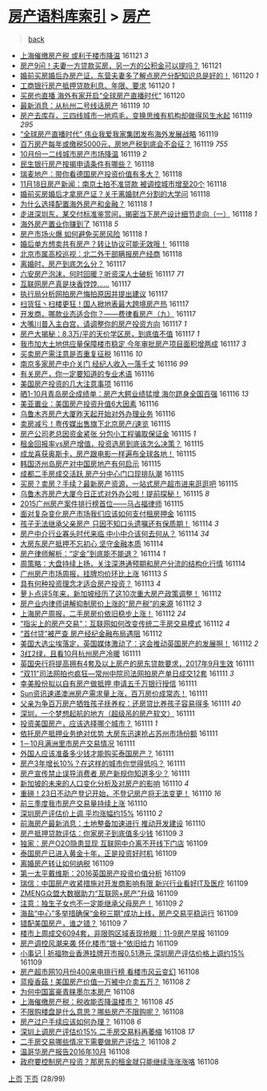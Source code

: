 [房产语料库索引](../../README.md)  > [房产](房产.md)
====
> [back](../README.md)

- [上海催缴房产税 或利于楼市降温](http://jkwz.applinzi.com/ittc/6902893416563622916.html#%E4%B8%8A%E6%B5%B7%E5%82%AC%E7%BC%B4%E6%88%BF%E4%BA%A7%E7%A8%8E+%E6%88%96%E5%88%A9%E4%BA%8E%E6%A5%BC%E5%B8%82%E9%99%8D%E6%B8%A9) 161121 *3* 
- [房产9问！夫妻一方贷款买房，另一方的公积金可以提吗？](http://jkwz.applinzi.com/ittc/6902879706193331205.html#%E6%88%BF%E4%BA%A79%E9%97%AE%EF%BC%81%E5%A4%AB%E5%A6%BB%E4%B8%80%E6%96%B9%E8%B4%B7%E6%AC%BE%E4%B9%B0%E6%88%BF%EF%BC%8C%E5%8F%A6%E4%B8%80%E6%96%B9%E7%9A%84%E5%85%AC%E7%A7%AF%E9%87%91%E5%8F%AF%E4%BB%A5%E6%8F%90%E5%90%97%EF%BC%9F) 161121  
- [婚前买房婚后办房产证，东营夫妻多了解点房产分配知识总是好的！](http://jkwz.applinzi.com/ittc/6902651119968191493.html#%E5%A9%9A%E5%89%8D%E4%B9%B0%E6%88%BF%E5%A9%9A%E5%90%8E%E5%8A%9E%E6%88%BF%E4%BA%A7%E8%AF%81%EF%BC%8C%E4%B8%9C%E8%90%A5%E5%A4%AB%E5%A6%BB%E5%A4%9A%E4%BA%86%E8%A7%A3%E7%82%B9%E6%88%BF%E4%BA%A7%E5%88%86%E9%85%8D%E7%9F%A5%E8%AF%86%E6%80%BB%E6%98%AF%E5%A5%BD%E7%9A%84%EF%BC%81) 161120 *1* 
- [工商银行房产抵押贷款利息、年限、要求](http://jkwz.applinzi.com/ittc/6902623468754830340.html#%E5%B7%A5%E5%95%86%E9%93%B6%E8%A1%8C%E6%88%BF%E4%BA%A7%E6%8A%B5%E6%8A%BC%E8%B4%B7%E6%AC%BE%E5%88%A9%E6%81%AF%E3%80%81%E5%B9%B4%E9%99%90%E3%80%81%E8%A6%81%E6%B1%82) 161120 *1* 
- [买房也直播 海外有家开启“全球房产直播时代”](http://jkwz.applinzi.com/ittc/6902469636959765509.html#%E4%B9%B0%E6%88%BF%E4%B9%9F%E7%9B%B4%E6%92%AD+%E6%B5%B7%E5%A4%96%E6%9C%89%E5%AE%B6%E5%BC%80%E5%90%AF%E2%80%9C%E5%85%A8%E7%90%83%E6%88%BF%E4%BA%A7%E7%9B%B4%E6%92%AD%E6%97%B6%E4%BB%A3%E2%80%9D) 161120  
- [最新消息：从杭州二号线话房产](http://jkwz.applinzi.com/ittc/6902355159689987076.html#%E6%9C%80%E6%96%B0%E6%B6%88%E6%81%AF%EF%BC%9A%E4%BB%8E%E6%9D%AD%E5%B7%9E%E4%BA%8C%E5%8F%B7%E7%BA%BF%E8%AF%9D%E6%88%BF%E4%BA%A7) 161119 *10* 
- [房产去库存，三四线城市一地鸡毛，变换思维有机构却做得风生水起](http://jkwz.applinzi.com/ittc/6902331639211754501.html#%E6%88%BF%E4%BA%A7%E5%8E%BB%E5%BA%93%E5%AD%98%EF%BC%8C%E4%B8%89%E5%9B%9B%E7%BA%BF%E5%9F%8E%E5%B8%82%E4%B8%80%E5%9C%B0%E9%B8%A1%E6%AF%9B%EF%BC%8C%E5%8F%98%E6%8D%A2%E6%80%9D%E7%BB%B4%E6%9C%89%E6%9C%BA%E6%9E%84%E5%8D%B4%E5%81%9A%E5%BE%97%E9%A3%8E%E7%94%9F%E6%B0%B4%E8%B5%B7) 161119 *295* 
- [“全球房产直播时代” 伟业我爱我家集团发布海外发展战略](http://jkwz.applinzi.com/ittc/6902223402332324869.html#%E2%80%9C%E5%85%A8%E7%90%83%E6%88%BF%E4%BA%A7%E7%9B%B4%E6%92%AD%E6%97%B6%E4%BB%A3%E2%80%9D+%E4%BC%9F%E4%B8%9A%E6%88%91%E7%88%B1%E6%88%91%E5%AE%B6%E9%9B%86%E5%9B%A2%E5%8F%91%E5%B8%83%E6%B5%B7%E5%A4%96%E5%8F%91%E5%B1%95%E6%88%98%E7%95%A5) 161119  
- [百万房产每年或缴税5000元，房地产税到底会不会征？](http://jkwz.applinzi.com/ittc/6901822790050513925.html#%E7%99%BE%E4%B8%87%E6%88%BF%E4%BA%A7%E6%AF%8F%E5%B9%B4%E6%88%96%E7%BC%B4%E7%A8%8E5000%E5%85%83%EF%BC%8C%E6%88%BF%E5%9C%B0%E4%BA%A7%E7%A8%8E%E5%88%B0%E5%BA%95%E4%BC%9A%E4%B8%8D%E4%BC%9A%E5%BE%81%EF%BC%9F) 161119 *755* 
- [10月份一二线城市房产市场降温](http://jkwz.applinzi.com/ittc/6902029271064642565.html#10%E6%9C%88%E4%BB%BD%E4%B8%80%E4%BA%8C%E7%BA%BF%E5%9F%8E%E5%B8%82%E6%88%BF%E4%BA%A7%E5%B8%82%E5%9C%BA%E9%99%8D%E6%B8%A9) 161119 *2* 
- [民生银行房产按揭申请条件有哪些？](http://jkwz.applinzi.com/ittc/6901878572368528388.html#%E6%B0%91%E7%94%9F%E9%93%B6%E8%A1%8C%E6%88%BF%E4%BA%A7%E6%8C%89%E6%8F%AD%E7%94%B3%E8%AF%B7%E6%9D%A1%E4%BB%B6%E6%9C%89%E5%93%AA%E4%BA%9B%EF%BC%9F) 161118  
- [瑞麦地产：带你看德国房产投资价值有多大？](http://jkwz.applinzi.com/ittc/6901865320171439108.html#%E7%91%9E%E9%BA%A6%E5%9C%B0%E4%BA%A7%EF%BC%9A%E5%B8%A6%E4%BD%A0%E7%9C%8B%E5%BE%B7%E5%9B%BD%E6%88%BF%E4%BA%A7%E6%8A%95%E8%B5%84%E4%BB%B7%E5%80%BC%E6%9C%89%E5%A4%9A%E5%A4%A7%EF%BC%9F) 161118  
- [11月18日房产新闻：南京土拍不准贷款 被调控城市增至20个](http://jkwz.applinzi.com/ittc/6901863042471429125.html#11%E6%9C%8818%E6%97%A5%E6%88%BF%E4%BA%A7%E6%96%B0%E9%97%BB%EF%BC%9A%E5%8D%97%E4%BA%AC%E5%9C%9F%E6%8B%8D%E4%B8%8D%E5%87%86%E8%B4%B7%E6%AC%BE+%E8%A2%AB%E8%B0%83%E6%8E%A7%E5%9F%8E%E5%B8%82%E5%A2%9E%E8%87%B320%E4%B8%AA) 161118  
- [婚前买房婚后才拿房产证？关于离婚财产分割的大学问](http://jkwz.applinzi.com/ittc/6901858320645620740.html#%E5%A9%9A%E5%89%8D%E4%B9%B0%E6%88%BF%E5%A9%9A%E5%90%8E%E6%89%8D%E6%8B%BF%E6%88%BF%E4%BA%A7%E8%AF%81%EF%BC%9F%E5%85%B3%E4%BA%8E%E7%A6%BB%E5%A9%9A%E8%B4%A2%E4%BA%A7%E5%88%86%E5%89%B2%E7%9A%84%E5%A4%A7%E5%AD%A6%E9%97%AE) 161118  
- [为什么选择配置海外房产和金融？](http://jkwz.applinzi.com/ittc/6901851018634986501.html#%E4%B8%BA%E4%BB%80%E4%B9%88%E9%80%89%E6%8B%A9%E9%85%8D%E7%BD%AE%E6%B5%B7%E5%A4%96%E6%88%BF%E4%BA%A7%E5%92%8C%E9%87%91%E8%9E%8D%EF%BC%9F) 161118 *1* 
- [走进深圳东，某交付标准鉴赏间，揭密当下房产设计细节走向（一）](http://jkwz.applinzi.com/ittc/6901845787067024389.html#%E8%B5%B0%E8%BF%9B%E6%B7%B1%E5%9C%B3%E4%B8%9C%EF%BC%8C%E6%9F%90%E4%BA%A4%E4%BB%98%E6%A0%87%E5%87%86%E9%89%B4%E8%B5%8F%E9%97%B4%EF%BC%8C%E6%8F%AD%E5%AF%86%E5%BD%93%E4%B8%8B%E6%88%BF%E4%BA%A7%E8%AE%BE%E8%AE%A1%E7%BB%86%E8%8A%82%E8%B5%B0%E5%90%91%EF%BC%88%E4%B8%80%EF%BC%89) 161118 *1* 
- [海外房产置业你赚到了](http://jkwz.applinzi.com/ittc/6901772874368418821.html#%E6%B5%B7%E5%A4%96%E6%88%BF%E4%BA%A7%E7%BD%AE%E4%B8%9A%E4%BD%A0%E8%B5%9A%E5%88%B0%E4%BA%86) 161118 *5* 
- [房产市场火爆 如何避免买房风险](http://jkwz.applinzi.com/ittc/6901764347923006469.html#%E6%88%BF%E4%BA%A7%E5%B8%82%E5%9C%BA%E7%81%AB%E7%88%86+%E5%A6%82%E4%BD%95%E9%81%BF%E5%85%8D%E4%B9%B0%E6%88%BF%E9%A3%8E%E9%99%A9) 161118 *1* 
- [婚后单方想卖共有房产？转让协议可能无效哦！](http://jkwz.applinzi.com/ittc/6901747767612802052.html#%E5%A9%9A%E5%90%8E%E5%8D%95%E6%96%B9%E6%83%B3%E5%8D%96%E5%85%B1%E6%9C%89%E6%88%BF%E4%BA%A7%EF%BC%9F%E8%BD%AC%E8%AE%A9%E5%8D%8F%E8%AE%AE%E5%8F%AF%E8%83%BD%E6%97%A0%E6%95%88%E5%93%A6%EF%BC%81) 161118  
- [北京市属高校巡视：北二外干部瞒报房产经商](http://jkwz.applinzi.com/ittc/6901700705416381444.html#%E5%8C%97%E4%BA%AC%E5%B8%82%E5%B1%9E%E9%AB%98%E6%A0%A1%E5%B7%A1%E8%A7%86%EF%BC%9A%E5%8C%97%E4%BA%8C%E5%A4%96%E5%B9%B2%E9%83%A8%E7%9E%92%E6%8A%A5%E6%88%BF%E4%BA%A7%E7%BB%8F%E5%95%86) 161118  
- [离婚时，房产到底怎么分？](http://jkwz.applinzi.com/ittc/6901595354067108869.html#%E7%A6%BB%E5%A9%9A%E6%97%B6%EF%BC%8C%E6%88%BF%E4%BA%A7%E5%88%B0%E5%BA%95%E6%80%8E%E4%B9%88%E5%88%86%EF%BC%9F) 161117  
- [六安房产泡沫，何时回暖？听资深人士破析](http://jkwz.applinzi.com/ittc/6901510209389724677.html#%E5%85%AD%E5%AE%89%E6%88%BF%E4%BA%A7%E6%B3%A1%E6%B2%AB%EF%BC%8C%E4%BD%95%E6%97%B6%E5%9B%9E%E6%9A%96%EF%BC%9F%E5%90%AC%E8%B5%84%E6%B7%B1%E4%BA%BA%E5%A3%AB%E7%A0%B4%E6%9E%90) 161117 *71* 
- [互联网房产真是块香饽饽……](http://jkwz.applinzi.com/ittc/6901523985136616452.html#%E4%BA%92%E8%81%94%E7%BD%91%E6%88%BF%E4%BA%A7%E7%9C%9F%E6%98%AF%E5%9D%97%E9%A6%99%E9%A5%BD%E9%A5%BD%E2%80%A6%E2%80%A6) 161117  
- [执行局分析网拍房产悔拍原因并提出建议](http://jkwz.applinzi.com/ittc/6901516834741683205.html#%E6%89%A7%E8%A1%8C%E5%B1%80%E5%88%86%E6%9E%90%E7%BD%91%E6%8B%8D%E6%88%BF%E4%BA%A7%E6%82%94%E6%8B%8D%E5%8E%9F%E5%9B%A0%E5%B9%B6%E6%8F%90%E5%87%BA%E5%BB%BA%E8%AE%AE) 161117  
- [扫货狂丶扫楼更狂！国人掀地表最大跨境房产热](http://jkwz.applinzi.com/ittc/6901454445547619332.html#%E6%89%AB%E8%B4%A7%E7%8B%82%E4%B8%B6%E6%89%AB%E6%A5%BC%E6%9B%B4%E7%8B%82%EF%BC%81%E5%9B%BD%E4%BA%BA%E6%8E%80%E5%9C%B0%E8%A1%A8%E6%9C%80%E5%A4%A7%E8%B7%A8%E5%A2%83%E6%88%BF%E4%BA%A7%E7%83%AD) 161117  
- [开发商，哪款业态适合你？——费律看房产（九）](http://jkwz.applinzi.com/ittc/6901446238234215429.html#%E5%BC%80%E5%8F%91%E5%95%86%EF%BC%8C%E5%93%AA%E6%AC%BE%E4%B8%9A%E6%80%81%E9%80%82%E5%90%88%E4%BD%A0%EF%BC%9F%E2%80%94%E2%80%94%E8%B4%B9%E5%BE%8B%E7%9C%8B%E6%88%BF%E4%BA%A7%EF%BC%88%E4%B9%9D%EF%BC%89) 161117  
- [大嘴川普入主白宫，请调整你的房产投资方向](http://jkwz.applinzi.com/ittc/6901399367834928133.html#%E5%A4%A7%E5%98%B4%E5%B7%9D%E6%99%AE%E5%85%A5%E4%B8%BB%E7%99%BD%E5%AE%AB%EF%BC%8C%E8%AF%B7%E8%B0%83%E6%95%B4%E4%BD%A0%E7%9A%84%E6%88%BF%E4%BA%A7%E6%8A%95%E8%B5%84%E6%96%B9%E5%90%91) 161117 *1* 
- [房产大揭秘：8.3万/平的天价学区房，到底值不值](http://jkwz.applinzi.com/ittc/6901377149444817924.html#%E6%88%BF%E4%BA%A7%E5%A4%A7%E6%8F%AD%E7%A7%98%EF%BC%9A8.3%E4%B8%87%2F%E5%B9%B3%E7%9A%84%E5%A4%A9%E4%BB%B7%E5%AD%A6%E5%8C%BA%E6%88%BF%EF%BC%8C%E5%88%B0%E5%BA%95%E5%80%BC%E4%B8%8D%E5%80%BC) 161117 *1* 
- [我市加大土地供应量保障楼市稳定 今年审批房产项目面积增两成](http://jkwz.applinzi.com/ittc/6901348214732489733.html#%E6%88%91%E5%B8%82%E5%8A%A0%E5%A4%A7%E5%9C%9F%E5%9C%B0%E4%BE%9B%E5%BA%94%E9%87%8F%E4%BF%9D%E9%9A%9C%E6%A5%BC%E5%B8%82%E7%A8%B3%E5%AE%9A+%E4%BB%8A%E5%B9%B4%E5%AE%A1%E6%89%B9%E6%88%BF%E4%BA%A7%E9%A1%B9%E7%9B%AE%E9%9D%A2%E7%A7%AF%E5%A2%9E%E4%B8%A4%E6%88%90) 161117 *3* 
- [买卖房产需注意是否重复征税](http://jkwz.applinzi.com/ittc/6901215037426762756.html#%E4%B9%B0%E5%8D%96%E6%88%BF%E4%BA%A7%E9%9C%80%E6%B3%A8%E6%84%8F%E6%98%AF%E5%90%A6%E9%87%8D%E5%A4%8D%E5%BE%81%E7%A8%8E) 161116 *10* 
- [南京多家房产中介关门 经纪人收入一落千丈](http://jkwz.applinzi.com/ittc/6901131909244912645.html#%E5%8D%97%E4%BA%AC%E5%A4%9A%E5%AE%B6%E6%88%BF%E4%BA%A7%E4%B8%AD%E4%BB%8B%E5%85%B3%E9%97%A8+%E7%BB%8F%E7%BA%AA%E4%BA%BA%E6%94%B6%E5%85%A5%E4%B8%80%E8%90%BD%E5%8D%83%E4%B8%88) 161116 *99* 
- [有关房产，你一定要知道的专业术语](http://jkwz.applinzi.com/ittc/6901040447949898757.html#%E6%9C%89%E5%85%B3%E6%88%BF%E4%BA%A7%EF%BC%8C%E4%BD%A0%E4%B8%80%E5%AE%9A%E8%A6%81%E7%9F%A5%E9%81%93%E7%9A%84%E4%B8%93%E4%B8%9A%E6%9C%AF%E8%AF%AD) 161116  
- [美国房产投资的几大注意事项](http://jkwz.applinzi.com/ittc/6901034959996716036.html#%E7%BE%8E%E5%9B%BD%E6%88%BF%E4%BA%A7%E6%8A%95%E8%B5%84%E7%9A%84%E5%87%A0%E5%A4%A7%E6%B3%A8%E6%84%8F%E4%BA%8B%E9%A1%B9) 161116  
- [晒1-10月青岛房企成绩单：房产大鳄业绩猛增 海尔跻身全国百强](http://jkwz.applinzi.com/ittc/6900989131273798661.html#%E6%99%921-10%E6%9C%88%E9%9D%92%E5%B2%9B%E6%88%BF%E4%BC%81%E6%88%90%E7%BB%A9%E5%8D%95%EF%BC%9A%E6%88%BF%E4%BA%A7%E5%A4%A7%E9%B3%84%E4%B8%9A%E7%BB%A9%E7%8C%9B%E5%A2%9E+%E6%B5%B7%E5%B0%94%E8%B7%BB%E8%BA%AB%E5%85%A8%E5%9B%BD%E7%99%BE%E5%BC%BA) 161116 *13* 
- [美亚置业：美国房产投资升值6大因素](http://jkwz.applinzi.com/ittc/6900941369828180997.html#%E7%BE%8E%E4%BA%9A%E7%BD%AE%E4%B8%9A%EF%BC%9A%E7%BE%8E%E5%9B%BD%E6%88%BF%E4%BA%A7%E6%8A%95%E8%B5%84%E5%8D%87%E5%80%BC6%E5%A4%A7%E5%9B%A0%E7%B4%A0) 161116  
- [乌鲁木齐房产大厦昨天起开始对外办理业务](http://jkwz.applinzi.com/ittc/6900906791352665092.html#%E4%B9%8C%E9%B2%81%E6%9C%A8%E9%BD%90%E6%88%BF%E4%BA%A7%E5%A4%A7%E5%8E%A6%E6%98%A8%E5%A4%A9%E8%B5%B7%E5%BC%80%E5%A7%8B%E5%AF%B9%E5%A4%96%E5%8A%9E%E7%90%86%E4%B8%9A%E5%8A%A1) 161116  
- [卖房减亏！粤传媒出售旗下北京房产/速览](http://jkwz.applinzi.com/ittc/6900859155539035141.html#%E5%8D%96%E6%88%BF%E5%87%8F%E4%BA%8F%EF%BC%81%E7%B2%A4%E4%BC%A0%E5%AA%92%E5%87%BA%E5%94%AE%E6%97%97%E4%B8%8B%E5%8C%97%E4%BA%AC%E6%88%BF%E4%BA%A7%2F%E9%80%9F%E8%A7%88) 161115  
- [房产公司老总因资金紧张 分包小工程骗取保证金](http://jkwz.applinzi.com/ittc/6900823285930918916.html#%E6%88%BF%E4%BA%A7%E5%85%AC%E5%8F%B8%E8%80%81%E6%80%BB%E5%9B%A0%E8%B5%84%E9%87%91%E7%B4%A7%E5%BC%A0+%E5%88%86%E5%8C%85%E5%B0%8F%E5%B7%A5%E7%A8%8B%E9%AA%97%E5%8F%96%E4%BF%9D%E8%AF%81%E9%87%91) 161115 *1* 
- [租金回报率vs房产增值，投资选房到底该怎么决策？](http://jkwz.applinzi.com/ittc/6900815834095551493.html#%E7%A7%9F%E9%87%91%E5%9B%9E%E6%8A%A5%E7%8E%87vs%E6%88%BF%E4%BA%A7%E5%A2%9E%E5%80%BC%EF%BC%8C%E6%8A%95%E8%B5%84%E9%80%89%E6%88%BF%E5%88%B0%E5%BA%95%E8%AF%A5%E6%80%8E%E4%B9%88%E5%86%B3%E7%AD%96%EF%BC%9F) 161115  
- [成龙喜获奥斯卡，房产跟电影一样遍布全球各地！](http://jkwz.applinzi.com/ittc/6900755340072584197.html#%E6%88%90%E9%BE%99%E5%96%9C%E8%8E%B7%E5%A5%A5%E6%96%AF%E5%8D%A1%EF%BC%8C%E6%88%BF%E4%BA%A7%E8%B7%9F%E7%94%B5%E5%BD%B1%E4%B8%80%E6%A0%B7%E9%81%8D%E5%B8%83%E5%85%A8%E7%90%83%E5%90%84%E5%9C%B0%EF%BC%81) 161115  
- [韩国济州岛房产对中国房地产有何启示](http://jkwz.applinzi.com/ittc/6900745909146485765.html#%E9%9F%A9%E5%9B%BD%E6%B5%8E%E5%B7%9E%E5%B2%9B%E6%88%BF%E4%BA%A7%E5%AF%B9%E4%B8%AD%E5%9B%BD%E6%88%BF%E5%9C%B0%E4%BA%A7%E6%9C%89%E4%BD%95%E5%90%AF%E7%A4%BA) 161115  
- [成都二手房成交活跃 房产分中心门口现排队潮](http://jkwz.applinzi.com/ittc/6900715651529704453.html#%E6%88%90%E9%83%BD%E4%BA%8C%E6%89%8B%E6%88%BF%E6%88%90%E4%BA%A4%E6%B4%BB%E8%B7%83+%E6%88%BF%E4%BA%A7%E5%88%86%E4%B8%AD%E5%BF%83%E9%97%A8%E5%8F%A3%E7%8E%B0%E6%8E%92%E9%98%9F%E6%BD%AE) 161115  
- [买房？卖房？手续？最新房产资源，一站式房产超市进来逛逛吧](http://jkwz.applinzi.com/ittc/6900703996779430917.html#%E4%B9%B0%E6%88%BF%EF%BC%9F%E5%8D%96%E6%88%BF%EF%BC%9F%E6%89%8B%E7%BB%AD%EF%BC%9F%E6%9C%80%E6%96%B0%E6%88%BF%E4%BA%A7%E8%B5%84%E6%BA%90%EF%BC%8C%E4%B8%80%E7%AB%99%E5%BC%8F%E6%88%BF%E4%BA%A7%E8%B6%85%E5%B8%82%E8%BF%9B%E6%9D%A5%E9%80%9B%E9%80%9B%E5%90%A7) 161115  
- [乌鲁木齐房产大厦今日正式对外办公啦！提前探秘！](http://jkwz.applinzi.com/ittc/6900666936580375556.html#%E4%B9%8C%E9%B2%81%E6%9C%A8%E9%BD%90%E6%88%BF%E4%BA%A7%E5%A4%A7%E5%8E%A6%E4%BB%8A%E6%97%A5%E6%AD%A3%E5%BC%8F%E5%AF%B9%E5%A4%96%E5%8A%9E%E5%85%AC%E5%95%A6%EF%BC%81%E6%8F%90%E5%89%8D%E6%8E%A2%E7%A7%98%EF%BC%81) 161115 *8* 
- [2015广州房产案件排行榜首位——马占福律师](http://jkwz.applinzi.com/ittc/6900664374452028420.html#2015%E5%B9%BF%E5%B7%9E%E6%88%BF%E4%BA%A7%E6%A1%88%E4%BB%B6%E6%8E%92%E8%A1%8C%E6%A6%9C%E9%A6%96%E4%BD%8D%E2%80%94%E2%80%94%E9%A9%AC%E5%8D%A0%E7%A6%8F%E5%BE%8B%E5%B8%88) 161115  
- [面对复杂变化房产市场我们应该如何支付租房押金](http://jkwz.applinzi.com/ittc/6900653954110587908.html#%E9%9D%A2%E5%AF%B9%E5%A4%8D%E6%9D%82%E5%8F%98%E5%8C%96%E6%88%BF%E4%BA%A7%E5%B8%82%E5%9C%BA%E6%88%91%E4%BB%AC%E5%BA%94%E8%AF%A5%E5%A6%82%E4%BD%95%E6%94%AF%E4%BB%98%E7%A7%9F%E6%88%BF%E6%8A%BC%E9%87%91) 161115  
- [孩子无法继承父亲房产 只因不知口头遗嘱还有保质期！](http://jkwz.applinzi.com/ittc/6900414214262227973.html#%E5%AD%A9%E5%AD%90%E6%97%A0%E6%B3%95%E7%BB%A7%E6%89%BF%E7%88%B6%E4%BA%B2%E6%88%BF%E4%BA%A7+%E5%8F%AA%E5%9B%A0%E4%B8%8D%E7%9F%A5%E5%8F%A3%E5%A4%B4%E9%81%97%E5%98%B1%E8%BF%98%E6%9C%89%E4%BF%9D%E8%B4%A8%E6%9C%9F%EF%BC%81) 161114 *3* 
- [房产中介行业寡头时代来临 中小中介该何去何从？](http://jkwz.applinzi.com/ittc/6900346759779189765.html#%E6%88%BF%E4%BA%A7%E4%B8%AD%E4%BB%8B%E8%A1%8C%E4%B8%9A%E5%AF%A1%E5%A4%B4%E6%97%B6%E4%BB%A3%E6%9D%A5%E4%B8%B4+%E4%B8%AD%E5%B0%8F%E4%B8%AD%E4%BB%8B%E8%AF%A5%E4%BD%95%E5%8E%BB%E4%BD%95%E4%BB%8E%EF%BC%9F) 161114 *34* 
- [大房东房产抵押不忘初心 坚守金融本质](http://jkwz.applinzi.com/ittc/6900328261061444612.html#%E5%A4%A7%E6%88%BF%E4%B8%9C%E6%88%BF%E4%BA%A7%E6%8A%B5%E6%8A%BC%E4%B8%8D%E5%BF%98%E5%88%9D%E5%BF%83+%E5%9D%9A%E5%AE%88%E9%87%91%E8%9E%8D%E6%9C%AC%E8%B4%A8) 161114  
- [房产律师解析：“定金”到底能不能退？](http://jkwz.applinzi.com/ittc/6900282702556562437.html#%E6%88%BF%E4%BA%A7%E5%BE%8B%E5%B8%88%E8%A7%A3%E6%9E%90%EF%BC%9A%E2%80%9C%E5%AE%9A%E9%87%91%E2%80%9D%E5%88%B0%E5%BA%95%E8%83%BD%E4%B8%8D%E8%83%BD%E9%80%80%EF%BC%9F) 161114 *1* 
- [周策略：大盘持续上扬，关注深港通预期和房产分流的结构化行情](http://jkwz.applinzi.com/ittc/6900269625836569605.html#%E5%91%A8%E7%AD%96%E7%95%A5%EF%BC%9A%E5%A4%A7%E7%9B%98%E6%8C%81%E7%BB%AD%E4%B8%8A%E6%89%AC%EF%BC%8C%E5%85%B3%E6%B3%A8%E6%B7%B1%E6%B8%AF%E9%80%9A%E9%A2%84%E6%9C%9F%E5%92%8C%E6%88%BF%E4%BA%A7%E5%88%86%E6%B5%81%E7%9A%84%E7%BB%93%E6%9E%84%E5%8C%96%E8%A1%8C%E6%83%85) 161114  
- [广州房产市场周报，挂牌均价环比上涨](http://jkwz.applinzi.com/ittc/6900060009177547781.html#%E5%B9%BF%E5%B7%9E%E6%88%BF%E4%BA%A7%E5%B8%82%E5%9C%BA%E5%91%A8%E6%8A%A5%EF%BC%8C%E6%8C%82%E7%89%8C%E5%9D%87%E4%BB%B7%E7%8E%AF%E6%AF%94%E4%B8%8A%E6%B6%A8) 161113 *5* 
- [具有何种投资理念才适合房产投资？](http://jkwz.applinzi.com/ittc/6899958417392665604.html#%E5%85%B7%E6%9C%89%E4%BD%95%E7%A7%8D%E6%8A%95%E8%B5%84%E7%90%86%E5%BF%B5%E6%89%8D%E9%80%82%E5%90%88%E6%88%BF%E4%BA%A7%E6%8A%95%E8%B5%84%EF%BC%9F) 161113 *4* 
- [萝卜点评5年来，新加坡经历了这10次重大房产政策调整！](http://jkwz.applinzi.com/ittc/6899730518316155909.html#%E8%90%9D%E5%8D%9C%E7%82%B9%E8%AF%845%E5%B9%B4%E6%9D%A5%EF%BC%8C%E6%96%B0%E5%8A%A0%E5%9D%A1%E7%BB%8F%E5%8E%86%E4%BA%86%E8%BF%9910%E6%AC%A1%E9%87%8D%E5%A4%A7%E6%88%BF%E4%BA%A7%E6%94%BF%E7%AD%96%E8%B0%83%E6%95%B4%EF%BC%81) 161112  
- [房产业内律师讲解抑制房价上涨的“房产税”的来源](http://jkwz.applinzi.com/ittc/6899697751486366724.html#%E6%88%BF%E4%BA%A7%E4%B8%9A%E5%86%85%E5%BE%8B%E5%B8%88%E8%AE%B2%E8%A7%A3%E6%8A%91%E5%88%B6%E6%88%BF%E4%BB%B7%E4%B8%8A%E6%B6%A8%E7%9A%84%E2%80%9C%E6%88%BF%E4%BA%A7%E7%A8%8E%E2%80%9D%E7%9A%84%E6%9D%A5%E6%BA%90) 161112 *3* 
- [上海房产周报，二手房房价依旧稳步上涨！](http://jkwz.applinzi.com/ittc/6899671252364428293.html#%E4%B8%8A%E6%B5%B7%E6%88%BF%E4%BA%A7%E5%91%A8%E6%8A%A5%EF%BC%8C%E4%BA%8C%E6%89%8B%E6%88%BF%E6%88%BF%E4%BB%B7%E4%BE%9D%E6%97%A7%E7%A8%B3%E6%AD%A5%E4%B8%8A%E6%B6%A8%EF%BC%81) 161112 *24* 
- [“指尖上的房产交易”：互联网如何改变传统二手房交易模式](http://jkwz.applinzi.com/ittc/6899549780736214020.html#%E2%80%9C%E6%8C%87%E5%B0%96%E4%B8%8A%E7%9A%84%E6%88%BF%E4%BA%A7%E4%BA%A4%E6%98%93%E2%80%9D%EF%BC%9A%E4%BA%92%E8%81%94%E7%BD%91%E5%A6%82%E4%BD%95%E6%94%B9%E5%8F%98%E4%BC%A0%E7%BB%9F%E4%BA%8C%E6%89%8B%E6%88%BF%E4%BA%A4%E6%98%93%E6%A8%A1%E5%BC%8F) 161112 *4* 
- [“首付贷”被严查 房产经纪金融布局遇阻](http://jkwz.applinzi.com/ittc/6899505322078503940.html#%E2%80%9C%E9%A6%96%E4%BB%98%E8%B4%B7%E2%80%9D%E8%A2%AB%E4%B8%A5%E6%9F%A5+%E6%88%BF%E4%BA%A7%E7%BB%8F%E7%BA%AA%E9%87%91%E8%9E%8D%E5%B8%83%E5%B1%80%E9%81%87%E9%98%BB) 161112  
- [美国大选尘埃落定，英国媒体激动了：这会推动英国房产的发展啊！](http://jkwz.applinzi.com/ittc/6899392913644979205.html#%E7%BE%8E%E5%9B%BD%E5%A4%A7%E9%80%89%E5%B0%98%E5%9F%83%E8%90%BD%E5%AE%9A%EF%BC%8C%E8%8B%B1%E5%9B%BD%E5%AA%92%E4%BD%93%E6%BF%80%E5%8A%A8%E4%BA%86%EF%BC%9A%E8%BF%99%E4%BC%9A%E6%8E%A8%E5%8A%A8%E8%8B%B1%E5%9B%BD%E6%88%BF%E4%BA%A7%E7%9A%84%E5%8F%91%E5%B1%95%E5%95%8A%EF%BC%81) 161112 *2* 
- [3红2绿，且看10月杭州房产冷暖](http://jkwz.applinzi.com/ittc/6899252978073994245.html#3%E7%BA%A22%E7%BB%BF%EF%BC%8C%E4%B8%94%E7%9C%8B10%E6%9C%88%E6%9D%AD%E5%B7%9E%E6%88%BF%E4%BA%A7%E5%86%B7%E6%9A%96) 161111  
- [英国央行将提高拥有4套及以上房产的房东贷款要求，2017年9月生效](http://jkwz.applinzi.com/ittc/6899330709818180612.html#%E8%8B%B1%E5%9B%BD%E5%A4%AE%E8%A1%8C%E5%B0%86%E6%8F%90%E9%AB%98%E6%8B%A5%E6%9C%894%E5%A5%97%E5%8F%8A%E4%BB%A5%E4%B8%8A%E6%88%BF%E4%BA%A7%E7%9A%84%E6%88%BF%E4%B8%9C%E8%B4%B7%E6%AC%BE%E8%A6%81%E6%B1%82%EF%BC%8C2017%E5%B9%B49%E6%9C%88%E7%94%9F%E6%95%88) 161111  
- [“双11”司法网拍也疯狂—常州中院司法网拍房产单日成交12套](http://jkwz.applinzi.com/ittc/6899310576827630597.html#%E2%80%9C%E5%8F%8C11%E2%80%9D%E5%8F%B8%E6%B3%95%E7%BD%91%E6%8B%8D%E4%B9%9F%E7%96%AF%E7%8B%82%E2%80%94%E5%B8%B8%E5%B7%9E%E4%B8%AD%E9%99%A2%E5%8F%B8%E6%B3%95%E7%BD%91%E6%8B%8D%E6%88%BF%E4%BA%A7%E5%8D%95%E6%97%A5%E6%88%90%E4%BA%A412%E5%A5%97) 161111 *3* 
- [幸美股份拟以自有房产做抵押 申请五千万银行授信](http://jkwz.applinzi.com/ittc/6899309311523554308.html#%E5%B9%B8%E7%BE%8E%E8%82%A1%E4%BB%BD%E6%8B%9F%E4%BB%A5%E8%87%AA%E6%9C%89%E6%88%BF%E4%BA%A7%E5%81%9A%E6%8A%B5%E6%8A%BC+%E7%94%B3%E8%AF%B7%E4%BA%94%E5%8D%83%E4%B8%87%E9%93%B6%E8%A1%8C%E6%8E%88%E4%BF%A1) 161111  
- [Sun资讯速递澳洲房产需求量上涨，百万房价成常态！](http://jkwz.applinzi.com/ittc/6899302095257076741.html#Sun%E8%B5%84%E8%AE%AF%E9%80%9F%E9%80%92%E6%BE%B3%E6%B4%B2%E6%88%BF%E4%BA%A7%E9%9C%80%E6%B1%82%E9%87%8F%E4%B8%8A%E6%B6%A8%EF%BC%8C%E7%99%BE%E4%B8%87%E6%88%BF%E4%BB%B7%E6%88%90%E5%B8%B8%E6%80%81%EF%BC%81) 161111  
- [父亲为争百万房产牺牲孩子抚养权：还房贷比养孩子容易得多](http://jkwz.applinzi.com/ittc/6899301863463060484.html#%E7%88%B6%E4%BA%B2%E4%B8%BA%E4%BA%89%E7%99%BE%E4%B8%87%E6%88%BF%E4%BA%A7%E7%89%BA%E7%89%B2%E5%AD%A9%E5%AD%90%E6%8A%9A%E5%85%BB%E6%9D%83%EF%BC%9A%E8%BF%98%E6%88%BF%E8%B4%B7%E6%AF%94%E5%85%BB%E5%AD%A9%E5%AD%90%E5%AE%B9%E6%98%93%E5%BE%97%E5%A4%9A) 161111 *40* 
- [深圳，一个梦想起航的地方（超级吊的房产软文）](http://jkwz.applinzi.com/ittc/6899289593202869253.html#%E6%B7%B1%E5%9C%B3%EF%BC%8C%E4%B8%80%E4%B8%AA%E6%A2%A6%E6%83%B3%E8%B5%B7%E8%88%AA%E7%9A%84%E5%9C%B0%E6%96%B9%EF%BC%88%E8%B6%85%E7%BA%A7%E5%90%8A%E7%9A%84%E6%88%BF%E4%BA%A7%E8%BD%AF%E6%96%87%EF%BC%89) 161111  
- [投资美国房产，应该选择哪个城市？](http://jkwz.applinzi.com/ittc/6899253821674357765.html#%E6%8A%95%E8%B5%84%E7%BE%8E%E5%9B%BD%E6%88%BF%E4%BA%A7%EF%BC%8C%E5%BA%94%E8%AF%A5%E9%80%89%E6%8B%A9%E5%93%AA%E4%B8%AA%E5%9F%8E%E5%B8%82%EF%BC%9F) 161111 *1* 
- [依托房产抵押业务绝对优势 大房东迅速抢占苏州市场份额](http://jkwz.applinzi.com/ittc/6899235599042479108.html#%E4%BE%9D%E6%89%98%E6%88%BF%E4%BA%A7%E6%8A%B5%E6%8A%BC%E4%B8%9A%E5%8A%A1%E7%BB%9D%E5%AF%B9%E4%BC%98%E5%8A%BF+%E5%A4%A7%E6%88%BF%E4%B8%9C%E8%BF%85%E9%80%9F%E6%8A%A2%E5%8D%A0%E8%8B%8F%E5%B7%9E%E5%B8%82%E5%9C%BA%E4%BB%BD%E9%A2%9D) 161111  
- [1－10月满洲里市房产交易情况](http://jkwz.applinzi.com/ittc/6899182080008651781.html#1%EF%BC%8D10%E6%9C%88%E6%BB%A1%E6%B4%B2%E9%87%8C%E5%B8%82%E6%88%BF%E4%BA%A7%E4%BA%A4%E6%98%93%E6%83%85%E5%86%B5) 161111  
- [外国人应该准备多少钱才能购买泰国房产？](http://jkwz.applinzi.com/ittc/6899212452134126596.html#%E5%A4%96%E5%9B%BD%E4%BA%BA%E5%BA%94%E8%AF%A5%E5%87%86%E5%A4%87%E5%A4%9A%E5%B0%91%E9%92%B1%E6%89%8D%E8%83%BD%E8%B4%AD%E4%B9%B0%E6%B3%B0%E5%9B%BD%E6%88%BF%E4%BA%A7%EF%BC%9F) 161111  
- [房产3年增长10%？在这样的城市你觉得低吗？](http://jkwz.applinzi.com/ittc/6899199553940489221.html#%E6%88%BF%E4%BA%A73%E5%B9%B4%E5%A2%9E%E9%95%BF10%25%EF%BC%9F%E5%9C%A8%E8%BF%99%E6%A0%B7%E7%9A%84%E5%9F%8E%E5%B8%82%E4%BD%A0%E8%A7%89%E5%BE%97%E4%BD%8E%E5%90%97%EF%BC%9F) 161111  
- [房产宣传禁止误导消费者 房产新规你知道多少？](http://jkwz.applinzi.com/ittc/6899189166562083845.html#%E6%88%BF%E4%BA%A7%E5%AE%A3%E4%BC%A0%E7%A6%81%E6%AD%A2%E8%AF%AF%E5%AF%BC%E6%B6%88%E8%B4%B9%E8%80%85+%E6%88%BF%E4%BA%A7%E6%96%B0%E8%A7%84%E4%BD%A0%E7%9F%A5%E9%81%93%E5%A4%9A%E5%B0%91%EF%BC%9F) 161111  
- [新加坡的未来的人口变化分析及对房产的影响](http://jkwz.applinzi.com/ittc/6898923742947705861.html#%E6%96%B0%E5%8A%A0%E5%9D%A1%E7%9A%84%E6%9C%AA%E6%9D%A5%E7%9A%84%E4%BA%BA%E5%8F%A3%E5%8F%98%E5%8C%96%E5%88%86%E6%9E%90%E5%8F%8A%E5%AF%B9%E6%88%BF%E4%BA%A7%E7%9A%84%E5%BD%B1%E5%93%8D) 161110 *4* 
- [重磅！23日不动产登记开始，不登记房产将无法变更！](http://jkwz.applinzi.com/ittc/6898843140487644164.html#%E9%87%8D%E7%A3%85%EF%BC%8123%E6%97%A5%E4%B8%8D%E5%8A%A8%E4%BA%A7%E7%99%BB%E8%AE%B0%E5%BC%80%E5%A7%8B%EF%BC%8C%E4%B8%8D%E7%99%BB%E8%AE%B0%E6%88%BF%E4%BA%A7%E5%B0%86%E6%97%A0%E6%B3%95%E5%8F%98%E6%9B%B4%EF%BC%81) 161110 *16* 
- [前三季度我市房产交易量持续上涨](http://jkwz.applinzi.com/ittc/6898816013029606404.html#%E5%89%8D%E4%B8%89%E5%AD%A3%E5%BA%A6%E6%88%91%E5%B8%82%E6%88%BF%E4%BA%A7%E4%BA%A4%E6%98%93%E9%87%8F%E6%8C%81%E7%BB%AD%E4%B8%8A%E6%B6%A8) 161110  
- [深圳房产评估价上调 平均涨幅约15%](http://jkwz.applinzi.com/ittc/6898796784049996804.html#%E6%B7%B1%E5%9C%B3%E6%88%BF%E4%BA%A7%E8%AF%84%E4%BC%B0%E4%BB%B7%E4%B8%8A%E8%B0%83+%E5%B9%B3%E5%9D%87%E6%B6%A8%E5%B9%85%E7%BA%A615%25) 161110 *2* 
- [前海房产最新消息：土地整备加速进行 推动开发建设](http://jkwz.applinzi.com/ittc/6898771363874997252.html#%E5%89%8D%E6%B5%B7%E6%88%BF%E4%BA%A7%E6%9C%80%E6%96%B0%E6%B6%88%E6%81%AF%EF%BC%9A%E5%9C%9F%E5%9C%B0%E6%95%B4%E5%A4%87%E5%8A%A0%E9%80%9F%E8%BF%9B%E8%A1%8C+%E6%8E%A8%E5%8A%A8%E5%BC%80%E5%8F%91%E5%BB%BA%E8%AE%BE) 161110  
- [房产抵押贷款评估：你家房子到底值多少钱](http://jkwz.applinzi.com/ittc/6898552772617569285.html#%E6%88%BF%E4%BA%A7%E6%8A%B5%E6%8A%BC%E8%B4%B7%E6%AC%BE%E8%AF%84%E4%BC%B0%EF%BC%9A%E4%BD%A0%E5%AE%B6%E6%88%BF%E5%AD%90%E5%88%B0%E5%BA%95%E5%80%BC%E5%A4%9A%E5%B0%91%E9%92%B1) 161109 *3* 
- [独家：房产O2O隐患显现 互联网中介离不开线下门店](http://jkwz.applinzi.com/ittc/6898511322815136773.html#%E7%8B%AC%E5%AE%B6%EF%BC%9A%E6%88%BF%E4%BA%A7O2O%E9%9A%90%E6%82%A3%E6%98%BE%E7%8E%B0+%E4%BA%92%E8%81%94%E7%BD%91%E4%B8%AD%E4%BB%8B%E7%A6%BB%E4%B8%8D%E5%BC%80%E7%BA%BF%E4%B8%8B%E9%97%A8%E5%BA%97) 161109  
- [泰国房产已进入黄金十年，正是投资好时机](http://jkwz.applinzi.com/ittc/6898508497288692741.html#%E6%B3%B0%E5%9B%BD%E6%88%BF%E4%BA%A7%E5%B7%B2%E8%BF%9B%E5%85%A5%E9%BB%84%E9%87%91%E5%8D%81%E5%B9%B4%EF%BC%8C%E6%AD%A3%E6%98%AF%E6%8A%95%E8%B5%84%E5%A5%BD%E6%97%B6%E6%9C%BA) 161109  
- [离婚房产转让如何纳税](http://jkwz.applinzi.com/ittc/6898502943036146692.html#%E7%A6%BB%E5%A9%9A%E6%88%BF%E4%BA%A7%E8%BD%AC%E8%AE%A9%E5%A6%82%E4%BD%95%E7%BA%B3%E7%A8%8E) 161109  
- [第一太平戴维斯：2016英国房产投资价值分析](http://jkwz.applinzi.com/ittc/6898460640506545156.html#%E7%AC%AC%E4%B8%80%E5%A4%AA%E5%B9%B3%E6%88%B4%E7%BB%B4%E6%96%AF%EF%BC%9A2016%E8%8B%B1%E5%9B%BD%E6%88%BF%E4%BA%A7%E6%8A%95%E8%B5%84%E4%BB%B7%E5%80%BC%E5%88%86%E6%9E%90) 161109  
- [瑞信：中国房产收紧措施对开发商影响有限 新兴行业看好IT及医疗](http://jkwz.applinzi.com/ittc/6898450357419508740.html#%E7%91%9E%E4%BF%A1%EF%BC%9A%E4%B8%AD%E5%9B%BD%E6%88%BF%E4%BA%A7%E6%94%B6%E7%B4%A7%E6%8E%AA%E6%96%BD%E5%AF%B9%E5%BC%80%E5%8F%91%E5%95%86%E5%BD%B1%E5%93%8D%E6%9C%89%E9%99%90+%E6%96%B0%E5%85%B4%E8%A1%8C%E4%B8%9A%E7%9C%8B%E5%A5%BDIT%E5%8F%8A%E5%8C%BB%E7%96%97) 161109  
- [ZMENG众盟大数据助力“互联网+房产”升级](http://jkwz.applinzi.com/ittc/6898447807584666629.html#ZMENG%E4%BC%97%E7%9B%9F%E5%A4%A7%E6%95%B0%E6%8D%AE%E5%8A%A9%E5%8A%9B%E2%80%9C%E4%BA%92%E8%81%94%E7%BD%91%2B%E6%88%BF%E4%BA%A7%E2%80%9D%E5%8D%87%E7%BA%A7) 161109  
- [注意：独生子女也不一定能继承父母房产！](http://jkwz.applinzi.com/ittc/6898445333507343365.html#%E6%B3%A8%E6%84%8F%EF%BC%9A%E7%8B%AC%E7%94%9F%E5%AD%90%E5%A5%B3%E4%B9%9F%E4%B8%8D%E4%B8%80%E5%AE%9A%E8%83%BD%E7%BB%A7%E6%89%BF%E7%88%B6%E6%AF%8D%E6%88%BF%E4%BA%A7%EF%BC%81) 161109 *2* 
- [海盐“中心”多举措确保“金税三期”成功上线，房产交易平稳运行](http://jkwz.applinzi.com/ittc/6898426135817225221.html#%E6%B5%B7%E7%9B%90%E2%80%9C%E4%B8%AD%E5%BF%83%E2%80%9D%E5%A4%9A%E4%B8%BE%E6%8E%AA%E7%A1%AE%E4%BF%9D%E2%80%9C%E9%87%91%E7%A8%8E%E4%B8%89%E6%9C%9F%E2%80%9D%E6%88%90%E5%8A%9F%E4%B8%8A%E7%BA%BF%EF%BC%8C%E6%88%BF%E4%BA%A7%E4%BA%A4%E6%98%93%E5%B9%B3%E7%A8%B3%E8%BF%90%E8%A1%8C) 161109  
- [错配美国房产，谁之错？](http://jkwz.applinzi.com/ittc/6898419256433050628.html#%E9%94%99%E9%85%8D%E7%BE%8E%E5%9B%BD%E6%88%BF%E4%BA%A7%EF%BC%8C%E8%B0%81%E4%B9%8B%E9%94%99%EF%BC%9F) 161109 *7* 
- [楼市上周成交6094套，非限购区域表现抢眼｜11-9房产早报](http://jkwz.applinzi.com/ittc/6898412300179866629.html#%E6%A5%BC%E5%B8%82%E4%B8%8A%E5%91%A8%E6%88%90%E4%BA%A46094%E5%A5%97%EF%BC%8C%E9%9D%9E%E9%99%90%E8%B4%AD%E5%8C%BA%E5%9F%9F%E8%A1%A8%E7%8E%B0%E6%8A%A2%E7%9C%BC%EF%BD%9C11-9%E6%88%BF%E4%BA%A7%E6%97%A9%E6%8A%A5) 161109  
- [房产调控风潮来袭 怀化楼市“银十”依旧给力](http://jkwz.applinzi.com/ittc/6898309167365751813.html#%E6%88%BF%E4%BA%A7%E8%B0%83%E6%8E%A7%E9%A3%8E%E6%BD%AE%E6%9D%A5%E8%A2%AD+%E6%80%80%E5%8C%96%E6%A5%BC%E5%B8%82%E2%80%9C%E9%93%B6%E5%8D%81%E2%80%9D%E4%BE%9D%E6%97%A7%E7%BB%99%E5%8A%9B) 161109  
- [小事记 | 祈福物业香港挂牌开市报0.51港元 深圳房产评估价格上调约15%](http://jkwz.applinzi.com/ittc/6898285947526841349.html#%E5%B0%8F%E4%BA%8B%E8%AE%B0+%7C+%E7%A5%88%E7%A6%8F%E7%89%A9%E4%B8%9A%E9%A6%99%E6%B8%AF%E6%8C%82%E7%89%8C%E5%BC%80%E5%B8%82%E6%8A%A50.51%E6%B8%AF%E5%85%83+%E6%B7%B1%E5%9C%B3%E6%88%BF%E4%BA%A7%E8%AF%84%E4%BC%B0%E4%BB%B7%E6%A0%BC%E4%B8%8A%E8%B0%83%E7%BA%A615%25) 161109  
- [房产超市网10月份400来电排行榜 看楼市风云变幻](http://jkwz.applinzi.com/ittc/6898185659079984133.html#%E6%88%BF%E4%BA%A7%E8%B6%85%E5%B8%82%E7%BD%9110%E6%9C%88%E4%BB%BD400%E6%9D%A5%E7%94%B5%E6%8E%92%E8%A1%8C%E6%A6%9C+%E7%9C%8B%E6%A5%BC%E5%B8%82%E9%A3%8E%E4%BA%91%E5%8F%98%E5%B9%BB) 161108  
- [蓝瘦香菇！美国房产价值一万被中介卖五万？](http://jkwz.applinzi.com/ittc/6898184171725259780.html#%E8%93%9D%E7%98%A6%E9%A6%99%E8%8F%87%EF%BC%81%E7%BE%8E%E5%9B%BD%E6%88%BF%E4%BA%A7%E4%BB%B7%E5%80%BC%E4%B8%80%E4%B8%87%E8%A2%AB%E4%B8%AD%E4%BB%8B%E5%8D%96%E4%BA%94%E4%B8%87%EF%BC%9F) 161108 *2* 
- [为何中国富豪青睐墨尔本房产](http://jkwz.applinzi.com/ittc/6898169509256365060.html#%E4%B8%BA%E4%BD%95%E4%B8%AD%E5%9B%BD%E5%AF%8C%E8%B1%AA%E9%9D%92%E7%9D%90%E5%A2%A8%E5%B0%94%E6%9C%AC%E6%88%BF%E4%BA%A7) 161108  
- [上海催缴房产税：税收能否降温楼市？](http://jkwz.applinzi.com/ittc/6898148207590114308.html#%E4%B8%8A%E6%B5%B7%E5%82%AC%E7%BC%B4%E6%88%BF%E4%BA%A7%E7%A8%8E%EF%BC%9A%E7%A8%8E%E6%94%B6%E8%83%BD%E5%90%A6%E9%99%8D%E6%B8%A9%E6%A5%BC%E5%B8%82%EF%BC%9F) 161108 *45* 
- [不限购楼盘是什么意思？哪些房产不限购呢？](http://jkwz.applinzi.com/ittc/6898151407617573892.html#%E4%B8%8D%E9%99%90%E8%B4%AD%E6%A5%BC%E7%9B%98%E6%98%AF%E4%BB%80%E4%B9%88%E6%84%8F%E6%80%9D%EF%BC%9F%E5%93%AA%E4%BA%9B%E6%88%BF%E4%BA%A7%E4%B8%8D%E9%99%90%E8%B4%AD%E5%91%A2%EF%BC%9F) 161108  
- [房产过户手续应该如何办理？](http://jkwz.applinzi.com/ittc/6898144168701854724.html#%E6%88%BF%E4%BA%A7%E8%BF%87%E6%88%B7%E6%89%8B%E7%BB%AD%E5%BA%94%E8%AF%A5%E5%A6%82%E4%BD%95%E5%8A%9E%E7%90%86%EF%BC%9F) 161108 *6* 
- [深圳上调房产评估价15% 二手房交易料再萎缩](http://jkwz.applinzi.com/ittc/6898128472261526532.html#%E6%B7%B1%E5%9C%B3%E4%B8%8A%E8%B0%83%E6%88%BF%E4%BA%A7%E8%AF%84%E4%BC%B0%E4%BB%B715%25+%E4%BA%8C%E6%89%8B%E6%88%BF%E4%BA%A4%E6%98%93%E6%96%99%E5%86%8D%E8%90%8E%E7%BC%A9) 161108 *17* 
- [二手房交易哪些情况下需要做房产评估？](http://jkwz.applinzi.com/ittc/6898120961294861317.html#%E4%BA%8C%E6%89%8B%E6%88%BF%E4%BA%A4%E6%98%93%E5%93%AA%E4%BA%9B%E6%83%85%E5%86%B5%E4%B8%8B%E9%9C%80%E8%A6%81%E5%81%9A%E6%88%BF%E4%BA%A7%E8%AF%84%E4%BC%B0%EF%BC%9F) 161108 *2* 
- [温哥华房产报告2016年10月](http://jkwz.applinzi.com/ittc/6898112807857292293.html#%E6%B8%A9%E5%93%A5%E5%8D%8E%E6%88%BF%E4%BA%A7%E6%8A%A5%E5%91%8A2016%E5%B9%B410%E6%9C%88) 161108  
- [政府要控制房产投资？那房东的租金就只能继续涨涨涨咯](http://jkwz.applinzi.com/ittc/6898076540671099909.html#%E6%94%BF%E5%BA%9C%E8%A6%81%E6%8E%A7%E5%88%B6%E6%88%BF%E4%BA%A7%E6%8A%95%E8%B5%84%EF%BC%9F%E9%82%A3%E6%88%BF%E4%B8%9C%E7%9A%84%E7%A7%9F%E9%87%91%E5%B0%B1%E5%8F%AA%E8%83%BD%E7%BB%A7%E7%BB%AD%E6%B6%A8%E6%B6%A8%E6%B6%A8%E5%92%AF) 161108  


 [上页](房产29.md) [下页](房产27.md)          (28/99)